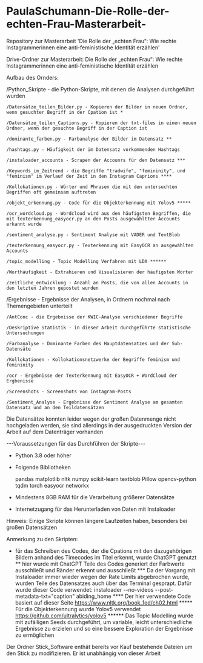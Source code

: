 # PaulaSchumann-Die-Rolle-der-echten-Frau-Masterarbeit-
Repository zur Masterarbeit 'Die Rolle der „echten Frau“: Wie rechte  Instagrammerinnen eine anti-feministische  Identität erzählen'


Drive-Ordner zur Masterarbeit: Die Rolle der „echten Frau“: Wie rechte Instagrammerinnen eine anti-feministische Identität erzählen

Aufbau des Ornders:


/Python_Skripte - die Python-Skripte, mit denen die Analysen durchgeführt wurden

	/Datensätze_teilen_Bilder.py - Kopieren der Bilder in neuen Ordner, wenn gesuchter Begriff in der Cpation ist *

	/Datensätze_teilen_Captions.py - Kopieren der txt-files in einen neuen Ordner, wenn der gesuchte Begriff in der Caption ist

	/dominante_farben.py - Farbanalyse der Bilder im Datensatz **

	/hashtags.py - Häufigkeit der im Datensatz vorkommenden Hashtags

	/instaloader_accounts - Scrapen der Accounrs für den Datensatz ***

	/Keywords_im_Zeitrend - die Begriffe "tradwife", "femininity", und "feminism" im Verlauf der Zeit in den Instagram Caprions ****

	/Kollokationen.py - Wörter und Phrasen die mit den untersuchten Begriffen oft gemeinsam auftreten

	/objekt_erkennung.py - Code für die Objekterkennung mit Yolov5 *****

	/ocr_wordcloud.py - Wordcloud wird aus den häufigsten Begriffen, die mit texterkennung_easyocr.py an den Posts ausgewähltter Accounts erkannt wurde 

	/sentiment_analyse.py - Sentiment Analyse mit VADER und TextBlob

	/texterkennung_easyocr.py - Texterkennung mit EasyOCR an ausgewählten Accounts

	/topic_modelling - Topic Modelling Verfahren mit LDA ******

	/Worthäufigkeit - Extrahieren und Visualisieren der häufigsten Wörter

	/zeitliche_entwicklung - Anzahl an Posts, die von allen Accounts in den letzten Jahren gepostet wurden


/Ergebnisse - Ergebnisse der Analysen, in Ordnern nochmal nach Themengebieten unterteilt

	/AntConc - die Ergebnisse der KWIC-Analyse verschiedener Begriffe
	
	/Deskriptive Statistik - in dieser Arbeit durchgeführte statistische Untersuchungen

	/Farbanalyse - Dominante Farben des Hauptdatensatzes und der Sub-Datensäte

	/Kollokationen - Kollokationsnetzwerke der Begriffe feminism und femininity

	/ocr - Ergebnisse der Texterkennung mit EasyOCR + WordCloud der Ergbenisse

	/Screenshots - Screenshots von Instagram-Posts

	/Sentiment_Analyse - Ergebnisse der Sentiment Analyse am gesamten Datensatz und an den Teildatensätzen


Die Datensätze konnten leider wegen der großen Datenmenge nicht hochgeladen werden, sie sind allerdings in der ausgedruckten Version der Arbeit auf dem Datenträger vorhanden



---Voraussetzungen für das Durchführen der Skripte---

- Python 3.8 oder höher

- Folgende Bibliotheken 

	pandas
	matplotlib
	nltk
	numpy
	scikit-learn
	textblob
	Pillow
	opencv-python
	tqdm
	torch
	easyocr
	networkx

- Mindestens 8GB RAM für die Verarbeitung größerer Datensätze

- Internetzugang für das Herunterladen von Daten mit Instaloader



Hinweis: Einige Skripte können längere Laufzeiten haben, besonders bei großen Datensätzen


Anmerkung zu den Skripten:

* für das Schreiben des Codes, der die Cpations mit den dazugehörigen Bildern anhand des Timecodes im Titel erkennt, wurde ChatGPT genutzt
** hier wurde mit ChatGPT Teile des Codes generiert der Farbwerte ausschließt und Ränder erkennt und ausschließt
*** Da der Vorgang mit Instaloader immer wieder wegen der Rate Limits abgebrochen wurde, wurden Teile des Datensatzes auch über das Terminal gesprapt. Dafür wurde dieser Code verwendet:  instaloader --no-videos --post-metadata-txt="caption" abiding_home 
**** Der hier verwendete Code basiert auf dieser Seite https://www.nltk.org/book_1ed/ch02.html
***** Für die Objekterkennung wurde Yolov5 verwendet https://github.com/ultralytics/yolov5
****** Das Topic Modelling wurde mit zufälligen Seeds durchgeführt, um variable, leicht unterschiedliche Ergebnisse zu erzielen und so eine bessere Exploration der Ergebnisse zu ermöglichen


Der Ordner Stick_Software enthät bereits vor Kauf bestehende Dateien um den Stick zu modifizieren. Er ist unabhängig von dieser Arbeit
